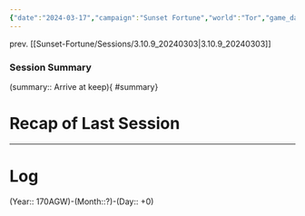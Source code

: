 ```yaml
---
{"date":"2024-03-17","campaign":"Sunset Fortune","world":"Tor","game_date":null,"type":"session","location":null,"characters":["Jean-Luc","Deejhai","Xhang","Eda"],"tags":["session"],"icon":"FasFileLines","dg-publish":true,"permalink":"/sunset-fortune/sessions/3-10-10-20240317/","dgPassFrontmatter":true,"created":"2024-03-17T13:12:34.243+10:30"}
---
```


prev. [[Sunset-Fortune/Sessions/3.10.9_20240303\|3.10.9_20240303]]
### Session Summary
(summary:: Arrive at keep){ #summary}

# Recap of Last Session

---
# Log
(Year:: 170AGW)-(Month::?)-(Day:: +0)
